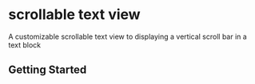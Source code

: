 # scrollable text view

A customizable scrollable text view to displaying a vertical scroll bar in a text block

## Getting Started


